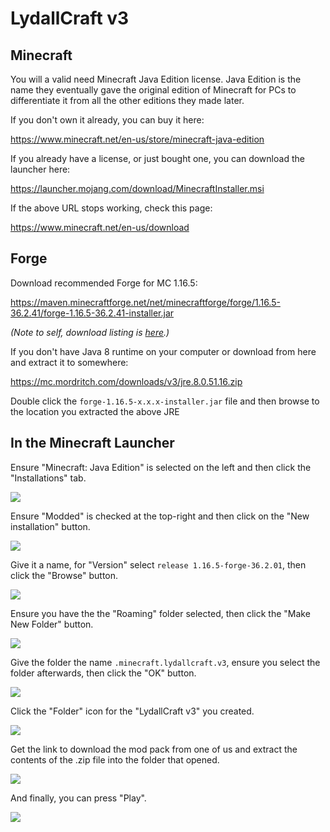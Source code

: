 # LydallCraft v3

## Minecraft

You will a valid need Minecraft Java Edition license. Java Edition is the name they eventually gave the original edition of Minecraft for PCs to differentiate it from all the other editions they made later.

If you don't own it already, you can buy it here:

https://www.minecraft.net/en-us/store/minecraft-java-edition

If you already have a license, or just bought one, you can download the launcher here:

https://launcher.mojang.com/download/MinecraftInstaller.msi

If the above URL stops working, check this page:

https://www.minecraft.net/en-us/download

## Forge

Download recommended Forge for MC 1.16.5:

https://maven.minecraftforge.net/net/minecraftforge/forge/1.16.5-36.2.41/forge-1.16.5-36.2.41-installer.jar

*(Note to self, download listing is [here](https://files.minecraftforge.net/net/minecraftforge/forge/index_1.16.5.html).)*

If you don't have Java 8 runtime on your computer or download from here and extract it to somewhere:

https://mc.mordritch.com/downloads/v3/jre.8.0.51.16.zip

Double click the `forge-1.16.5-x.x.x-installer.jar` file and then browse to the location you extracted the above JRE

## In the Minecraft Launcher

Ensure "Minecraft: Java Edition" is selected on the left and then click the "Installations" tab.

![](images/00-click-installations.png)

Ensure "Modded" is checked at the top-right and then click on the "New installation" button.

![](images/01-installations.png)

Give it a name, for "Version" select `release 1.16.5-forge-36.2.01`, then click the "Browse" button.

![](images/02-create-installation.png)

Ensure you have the the "Roaming" folder selected, then click the "Make New Folder" button.

![](images/03-select-roaming-folder.png)

Give the folder the name `.minecraft.lydallcraft.v3`, ensure you select the folder afterwards, then click the "OK" button.

![](images/04-select-folder-after-naming.png)

Click the "Folder" icon for the "LydallCraft v3" you created.

![](images/05-open-installation-folder.png)

Get the link to download the mod pack from one of us and extract the contents of the .zip file into the folder that opened.

![](images/06-extract-archive-contents.png)

And finally, you can press "Play".

![](images/07-press-play.png)
